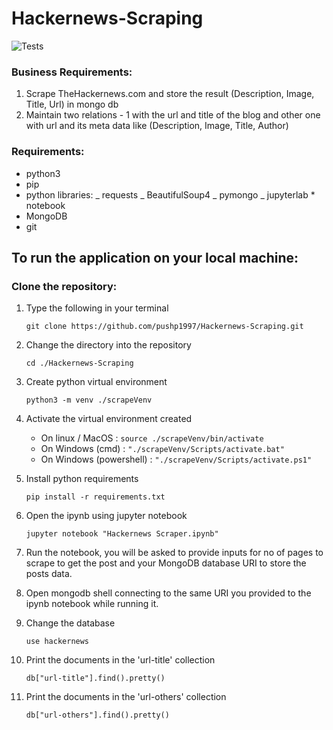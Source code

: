 # Hackernews-Scraping
![Tests](https://github.com/mCodingLLC/SlapThatLikeButton-TestingStarterProject/actions/workflows/tests.yml/badge.svg)
### Business Requirements:

1. Scrape TheHackernews.com and store the result (Description, Image, Title, Url) in mongo db
2. Maintain two relations - 1 with the url and title of the blog and other one with url and its meta data like (Description, Image, Title, Author)

### Requirements:

-   python3
-   pip
-   python libraries:
    _ requests
    _ BeautifulSoup4
    _ pymongo
    _ jupyterlab \* notebook
-   MongoDB
-   git

## To run the application on your local machine:

### Clone the repository:

1. Type the following in your terminal

    `git clone https://github.com/pushp1997/Hackernews-Scraping.git`

2. Change the directory into the repository

    `cd ./Hackernews-Scraping`

3. Create python virtual environment

    `python3 -m venv ./scrapeVenv`

4. Activate the virtual environment created

    - On linux / MacOS :
      `source ./scrapeVenv/bin/activate`
    - On Windows (cmd) :
      `"./scrapeVenv/Scripts/activate.bat"`
    - On Windows (powershell) :
      `"./scrapeVenv/Scripts/activate.ps1"`

5. Install python requirements

    `pip install -r requirements.txt`

6. Open the ipynb using jupyter notebook

    `jupyter notebook "Hackernews Scraper.ipynb"`

7. Run the notebook, you will be asked to provide inputs for no of pages to scrape to get the post and your MongoDB database URI to store the posts data.

8. Open mongodb shell connecting to the same URI you provided to the ipynb notebook while running it.

9. Change the database

    `use hackernews`

10. Print the documents in the 'url-title' collection

    `db["url-title"].find().pretty()`

11. Print the documents in the 'url-others' collection

    `db["url-others"].find().pretty()`
